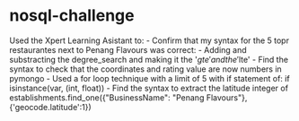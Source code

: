 # nosql-challenge

Used the Xpert Learning Asistant to:
    - Confirm that my syntax for the 5 topr restaurantes next to Penang Flavours was correct:
        - Adding and substracting the degree_search and making it the '$gte' and the '$lte'
    - Find the syntax to check that the coordinates and rating value are now numbers in pymongo
        - Used a for loop technique with a limit of 5 with if statement of: if isinstance(var, (int, float))
    - Find the syntax to extract the latitude integer of establishments.find_one({"BusinessName": "Penang Flavours"}, {'geocode.latitude':1}) 


